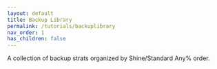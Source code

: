 ```yaml
---
layout: default
title: Backup Library
permalink: /tutorials/backuplibrary
nav_order: 1
has_children: false
---
```

A collection of backup strats organized by Shine/Standard Any% order.
